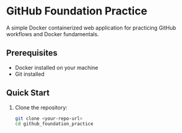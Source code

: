 # GitHub Foundation Practice

A simple Docker containerized web application for practicing GitHub workflows and Docker fundamentals.

## Prerequisites

- Docker installed on your machine
- Git installed

## Quick Start

1. Clone the repository:
   ```bash
   git clone <your-repo-url>
   cd github_foundation_practice
